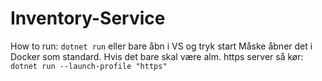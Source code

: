 # Inventory-Service

How to run: `dotnet run` eller bare åbn i VS og tryk start
Måske åbner det i Docker som standard. Hvis det bare skal være alm. https server så kør: `dotnet run --launch-profile "https"`
